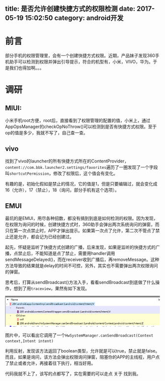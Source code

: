 title: 是否允许创建快捷方式的权限检测
date: 2017-05-19 15:02:50
category: android开发
---

# 前言
部分手机的权限管理里，会有一个创建快捷方式权限。近期，产品妹子发现360手机助手可以检测到权限并弹出引导提示，符合的机型有，小米，VIVO，华为。于是我们也得加啊。。。

# 调研

## MIUI:

小米手机root方便，root后，直接看到了权限管理的配置的值，小米上，通过AppOpsManager的checkOpNoThrow()可以检测到是否有快捷方式权限。至于op的值是多少，我就不写了，自己查一查。

## vivo
找到了vivo的launcher的所有快捷方式所在的ContentProvider，`content://com.bbk.launcher2.settings/favorites`遍历了一圈发现了一个字段叫`shortcutPermission`，修改了权限后，这个值会有变化。

有趣的是，初始化假如是禁止的情况，它的值是1，但是只要编辑过，就会变化成16（允许），17（禁止），18（询问，部分手机有这个选项）。

## EMUI

最坑的是EMUI，用尽各种招数，都没有搞到到底是如何检测的权限。因为发现，在权限为询问的时候，创建快捷方式时，360助手会弹出两次系统询问的弹窗，而只在第一次点禁止时，APP才弹出提示。如果第一次点了允许，第二次不管点了禁止还是允许，都会记为已经创建过。

起先，怀疑是监听了快捷方式创建的广播，后来发现，如果是监听的快捷方式的广播，点禁止后，不能知道是点了禁止，需要用handler调用sendMessageDelayed()，而在receiver收到广播后，再removeMessage。这种方法导致的结果就是delay的时间不可控，另外，其实也不需要弹出两次权限询问的弹窗。

思考后，打算从sendBroadcast()方法入手，看看sendBroadcast到底做了什么操作，想到了用`traceview`，果然有如下发现。

![](/image/20170519/huawei-permission.jpg)

图片中，可以看出它调用了一个`HwSystemManager.canSendBroadcast(Context context,Intent intent)`

利用反射，发现该方法返回了boolean类型，允许就是可以true，禁止就是false。而且，如果是询问，该方法会弹出权限询问弹窗，阻塞你的APP的主线程，用户点了禁止或者允许，再接着往下执行，相当好用。


代码我就不上了，该写的点都写了，实在需要的可以走点 关于 找到我。